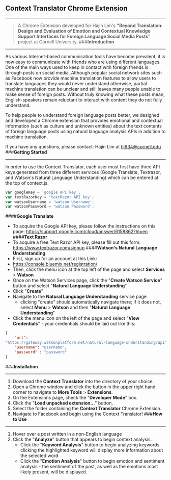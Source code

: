 
**Context Translator Chrome Extension**
-
___
>A Chrome Extension developed for Hajin Lim's **"Beyond Translation: Design and Evaluation of Emotion and Contextual Knowledge Support Interfaces for Foreign Language Social Media Posts"** project at Cornell University.
###**Introduction**
___
As various Internet-based communication tools have become prevalent, it is now easy to communicate with friends who are using different languages. One of the main ways used to keep in contact with foreign friends is through posts on social media. Although popular social network sites such as Facebook now provide machine translation features to allow users to translate languages they would never understand otherwise, partial machine translation can be unclear and still leaves many people unable to make sense of foreign posts. Without truly knowing what these posts mean, English-speakers remain reluctant to interact with content they do not fully understand.

To help people to understand foreign language posts better, we designed and developed a Chrome extension that provides emotional and contextual information (such as culture and unknown entities) about the text contents of foreign language posts using natural language analysis APIs in addition to machine translation.

If you have any questions, please contact:
Hajin Lim at hl934@cornell.edu
###**Getting Started**
___
In order to use the Context Translator, each user must first have three API keys generated from three different services (Google Translate, Textrazor, and Watson's Natural Language Understanding) which can be entered at the top of context.js.
```javascript
var googleKey = 'google API key';
var textRazorKey = 'textRazor API key';
var watsonUsername = 'watson Username';
var watsonPassword = 'watson Password';
```
####**Google Translate**
- To acquire the Google API key, please follow the instructions on this page: 
https://support.google.com/cloud/answer/6158862?hl=en	
####**Text Razor**
- To acquire a free Text Razor API key, please fill out this form:
https://www.textrazor.com/signup
####**Watson's Natural Language Understanding**
- First, sign up for an account at this Link:  
- https://console.bluemix.net/registration/ 
- Then, click the menu icon at the top left of the page and select **Services** > **Watson** 
- Once on the Watson Services page, click the "**Create Watson Service**" button and select "**Natural Language Understanding**"
- Click "**Create**"
- Navigate to the **Natural Language Understanding** service page 
	- clicking "create" should automatically navigate there; if it does not, select
	**Menu** > **Watson** and then "**Natural Language Understanding**" 
- Click the menu icon on the left of the page and select "**View Credentials**" -
 your credentials should be laid out like this:
```json
{
	"url":
"https://gateway.watsonplatform.net/natural-language-understanding/api",
	"username": "username",
	"password" : "password"
}
```


###**Installation**
___
1. Download the **Context Translator** into the directory of your choice.
2. Open a Chrome window and click the button in the upper right hand corner to navigate to **More Tools** > **Extensions**.
3. On the Extensions page, check the "**Developer Mode**" box.
4. Click the "**Load unpacked extension...**" button.
5. Select the folder containing the **Context Translator** Chrome Extension.
6. Navigate to Facebook and begin using the Context Translator!
###**How to Use**
___
1. Hover over a post written in a non-English language
2. Click the "**Analyze**" button that appears to begin context analysis.
	- Click the "**Keyword Analysis**" button to begin analyzing keywords - clicking the highlighted keyword will display more information about the selected word
	- Click the "**Emotion Analysis**" button to begin emotion and sentiment analysis - the sentiment of the post, as well as the emotions most likely present, will be displayed.

